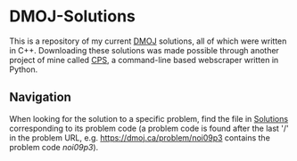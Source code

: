 # DMOJ-Solutions

This is a repository of my current [DMOJ](https://dmoj.ca/user/jy900) solutions, all of which were written in C++. Downloading these solutions was made possible through another project of mine called [CPS](https://github.com/JonathanYuan900/CPS), a command-line based webscraper written in Python.

## Navigation

When looking for the solution to a specific problem, find the file in [Solutions](https://github.com/JonathanYuan900/DMOJ-Solutions/tree/main/Solutions) corresponding to its problem code (a problem code is found after the last '/' in the problem URL, e.g. https://dmoj.ca/problem/noi09p3 contains the problem code _noi09p3_).
